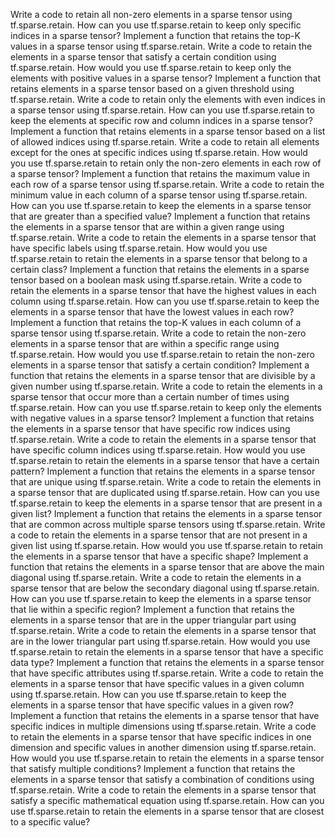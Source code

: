Write a code to retain all non-zero elements in a sparse tensor using tf.sparse.retain.
How can you use tf.sparse.retain to keep only specific indices in a sparse tensor?
Implement a function that retains the top-K values in a sparse tensor using tf.sparse.retain.
Write a code to retain the elements in a sparse tensor that satisfy a certain condition using tf.sparse.retain.
How would you use tf.sparse.retain to keep only the elements with positive values in a sparse tensor?
Implement a function that retains elements in a sparse tensor based on a given threshold using tf.sparse.retain.
Write a code to retain only the elements with even indices in a sparse tensor using tf.sparse.retain.
How can you use tf.sparse.retain to keep the elements at specific row and column indices in a sparse tensor?
Implement a function that retains elements in a sparse tensor based on a list of allowed indices using tf.sparse.retain.
Write a code to retain all elements except for the ones at specific indices using tf.sparse.retain.
How would you use tf.sparse.retain to retain only the non-zero elements in each row of a sparse tensor?
Implement a function that retains the maximum value in each row of a sparse tensor using tf.sparse.retain.
Write a code to retain the minimum value in each column of a sparse tensor using tf.sparse.retain.
How can you use tf.sparse.retain to keep the elements in a sparse tensor that are greater than a specified value?
Implement a function that retains the elements in a sparse tensor that are within a given range using tf.sparse.retain.
Write a code to retain the elements in a sparse tensor that have specific labels using tf.sparse.retain.
How would you use tf.sparse.retain to retain the elements in a sparse tensor that belong to a certain class?
Implement a function that retains the elements in a sparse tensor based on a boolean mask using tf.sparse.retain.
Write a code to retain the elements in a sparse tensor that have the highest values in each column using tf.sparse.retain.
How can you use tf.sparse.retain to keep the elements in a sparse tensor that have the lowest values in each row?
Implement a function that retains the top-K values in each column of a sparse tensor using tf.sparse.retain.
Write a code to retain the non-zero elements in a sparse tensor that are within a specific range using tf.sparse.retain.
How would you use tf.sparse.retain to retain the non-zero elements in a sparse tensor that satisfy a certain condition?
Implement a function that retains the elements in a sparse tensor that are divisible by a given number using tf.sparse.retain.
Write a code to retain the elements in a sparse tensor that occur more than a certain number of times using tf.sparse.retain.
How can you use tf.sparse.retain to keep only the elements with negative values in a sparse tensor?
Implement a function that retains the elements in a sparse tensor that have specific row indices using tf.sparse.retain.
Write a code to retain the elements in a sparse tensor that have specific column indices using tf.sparse.retain.
How would you use tf.sparse.retain to retain the elements in a sparse tensor that have a certain pattern?
Implement a function that retains the elements in a sparse tensor that are unique using tf.sparse.retain.
Write a code to retain the elements in a sparse tensor that are duplicated using tf.sparse.retain.
How can you use tf.sparse.retain to keep the elements in a sparse tensor that are present in a given list?
Implement a function that retains the elements in a sparse tensor that are common across multiple sparse tensors using tf.sparse.retain.
Write a code to retain the elements in a sparse tensor that are not present in a given list using tf.sparse.retain.
How would you use tf.sparse.retain to retain the elements in a sparse tensor that have a specific shape?
Implement a function that retains the elements in a sparse tensor that are above the main diagonal using tf.sparse.retain.
Write a code to retain the elements in a sparse tensor that are below the secondary diagonal using tf.sparse.retain.
How can you use tf.sparse.retain to keep the elements in a sparse tensor that lie within a specific region?
Implement a function that retains the elements in a sparse tensor that are in the upper triangular part using tf.sparse.retain.
Write a code to retain the elements in a sparse tensor that are in the lower triangular part using tf.sparse.retain.
How would you use tf.sparse.retain to retain the elements in a sparse tensor that have a specific data type?
Implement a function that retains the elements in a sparse tensor that have specific attributes using tf.sparse.retain.
Write a code to retain the elements in a sparse tensor that have specific values in a given column using tf.sparse.retain.
How can you use tf.sparse.retain to keep the elements in a sparse tensor that have specific values in a given row?
Implement a function that retains the elements in a sparse tensor that have specific indices in multiple dimensions using tf.sparse.retain.
Write a code to retain the elements in a sparse tensor that have specific indices in one dimension and specific values in another dimension using tf.sparse.retain.
How would you use tf.sparse.retain to retain the elements in a sparse tensor that satisfy multiple conditions?
Implement a function that retains the elements in a sparse tensor that satisfy a combination of conditions using tf.sparse.retain.
Write a code to retain the elements in a sparse tensor that satisfy a specific mathematical equation using tf.sparse.retain.
How can you use tf.sparse.retain to retain the elements in a sparse tensor that are closest to a specific value?